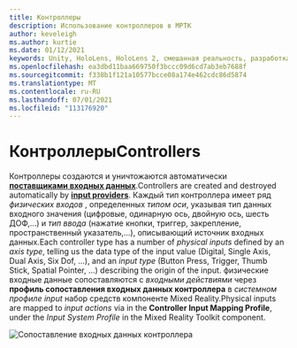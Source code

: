 ```yaml
---
title: Контроллеры
description: Использование контроллеров в МРТК
author: keveleigh
ms.author: kurtie
ms.date: 01/12/2021
keywords: Unity, HoloLens, HoloLens 2, смешанная реальность, разработка, мртк, контроллеры,
ms.openlocfilehash: ea3dbd11baa669750f3bccc09d6cd7ab3eb7688f
ms.sourcegitcommit: f338b1f121a10577bcce08a174e462cdc86d5874
ms.translationtype: MT
ms.contentlocale: ru-RU
ms.lasthandoff: 07/01/2021
ms.locfileid: "113176920"
---
```

# <a name="controllers"></a><span data-ttu-id="52a79-104">Контроллеры</span><span class="sxs-lookup"><span data-stu-id="52a79-104">Controllers</span></span>

<span data-ttu-id="52a79-105">Контроллеры создаются и уничтожаются автоматически [**поставщиками входных данных**](input-providers.md).</span><span class="sxs-lookup"><span data-stu-id="52a79-105">Controllers are created and destroyed automatically by [**input providers**](input-providers.md).</span></span> <span data-ttu-id="52a79-106">Каждый тип контроллера имеет ряд *физических входов* , определенных *типом оси*, указывая тип данных входного значения (цифровые, одинарную ось, двойную ось, шесть ДОФ,...) и *тип ввода* (нажатие кнопки, триггер, закрепление, пространственный указатель,...), описывающий источник входных данных.</span><span class="sxs-lookup"><span data-stu-id="52a79-106">Each controller type has a number of *physical inputs* defined by an *axis type*, telling us the data type of the input value (Digital, Single Axis, Dual Axis, Six Dof, ...), and an *input type* (Button Press, Trigger, Thumb Stick, Spatial Pointer, ...) describing the origin of the input.</span></span> <span data-ttu-id="52a79-107">физические входные данные сопоставляются с *входными действиями* через **профиль сопоставления входных данных контроллера** в *системном профиле input* набор средств компоненте Mixed Reality.</span><span class="sxs-lookup"><span data-stu-id="52a79-107">Physical inputs are mapped to *input actions* via in the **Controller Input Mapping Profile**, under the *Input System Profile* in the Mixed Reality Toolkit component.</span></span>

![Сопоставление входных данных контроллера](../images/input/ControllerInputMapping.png)

